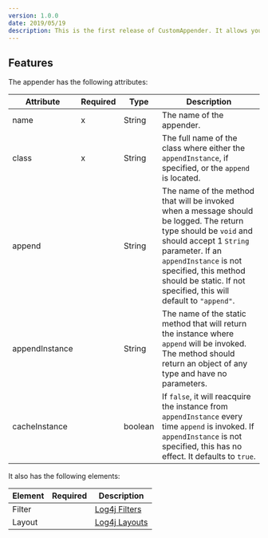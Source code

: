 ```yaml
---
version: 1.0.0
date: 2019/05/19
description: This is the first release of CustomAppender. It allows you to easily create your own Log4j appender.
---
```


## Features

The appender has the following attributes:

| Attribute | Required | Type | Description |
| --- | --- | --- | --- |
| name | x | String | The name of the appender. |
| class | x | String | The full name of the class where either the `appendInstance`, if specified, or the `append` is located. |
| append | | String | The name of the method that will be invoked when a message should be logged. The return type should be `void` and should accept 1 `String` parameter. If an `appendInstance` is not specified, this method should be static. If not specified, this will default to `"append"`. |
| appendInstance | | String | The name of the static method that will return the instance where `append` will be invoked. The method should return an object of any type and have no parameters. |
| cacheInstance | | boolean | If `false`, it will reacquire the instance from `appendInstance` every time `append` is invoked. If `appendInstance` is not specified, this has no effect. It defaults to `true`. |

It also has the following elements:

| Element | Required | Description |
| --- | --- | --- |
| Filter | | [Log4j Filters](https://logging.apache.org/log4j/2.0/manual/filters.html) |
| Layout | | [Log4j Layouts](https://logging.apache.org/log4j/2.x/manual/layouts.html) |